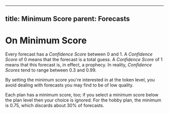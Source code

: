 ---
title: Minimum Score
parent: Forecasts
--

# On Minimum Score

Every forecast has a *Confidence Score* between 0 and 1. A *Confidence Score* of 0 means that the forecast is a total guess. A *Confidence Score* of 1 means that this forecast is, in effect, a prophecy. In reality, *Confidence Scores* tend to range between 0.3 and 0.99.

By setting the minimum score you're interested in at the token level, you avoid dealing with forecasts you may find to be of low quality.

Each plan has a minimum score, too; if you select a minimum score below the plan level then your choice is ignored. For the hobby plan, the minimum is 0.75, which discards about 30% of forecasts.
